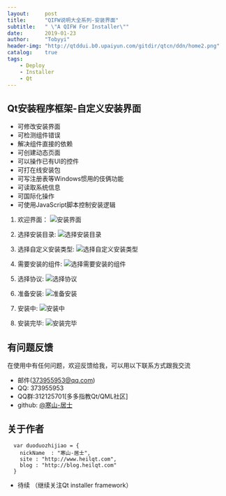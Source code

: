 ```yaml
---
layout:     post
title:      "QIFW说明大全系列-安装界面"
subtitle:   " \"A QIFW For Installer\""
date:       2019-01-23
author:     "Tobyyi"
header-img: "http://qtddui.b0.upaiyun.com/gitdir/qtcn/ddn/home2.png"
catalog:    true
tags:
    - Deploy
    - Installer
    - Qt
---
```


## Qt安装程序框架-自定义安装界面 

* 可修改安装界面
* 可检测组件错误
* 解决组件直接的依赖
* 可创建动态页面
* 可以操作已有UI的控件
* 可打在线安装包
* 可写注册表等Windows惯用的伎俩功能
* 可读取系统信息
* 可国际化操作
* 可使用JavaScript脚本控制安装逻辑



1. 欢迎界面：
 ![安装界面](http://qtddui.b0.upaiyun.com/gitdir/blog/upyun/welcome.png)

2. 选择安装目录:
 ![选择安装目录](http://qtddui.b0.upaiyun.com/gitdir/blog/upyun/target.png)

3. 选择自定义安装类型:
 ![选择自定义安装类型](http://qtddui.b0.upaiyun.com/gitdir/blog/upyun/customtype.png)

 4. 需要安装的组件:
 ![选择需要安装的组件](http://qtddui.b0.upaiyun.com/gitdir/blog/upyun/select-compents.png)

 1. 选择协议:
 ![选择协议](http://qtddui.b0.upaiyun.com/gitdir/blog/upyun/license.png)

 6. 准备安装:
 ![准备安装](http://qtddui.b0.upaiyun.com/gitdir/blog/upyun/readytoinstall.png)

 7. 安装中:
 ![安装中](http://qtddui.b0.upaiyun.com/gitdir/blog/upyun/installing.png)
 
 8. 安装完毕:
 ![安装完毕](http://qtddui.b0.upaiyun.com/gitdir/blog/upyun/installed.png)

## 有问题反馈

在使用中有任何问题，欢迎反馈给我，可以用以下联系方式跟我交流

* 邮件(373955953@qq.com)
* QQ: 373955953
* QQ群:312125701[多多指教Qt/QML社区]
* github: [@寒山-居士](https://github.com/toby20130333)

## 关于作者

```
  var duoduozhijiao = {
    nickName  : "寒山-居士",
    site : "http://www.heilqt.com",
    blog : "http://blog.heilqt.com"
  }

```


* 待续 （继续关注Qt installer framework）